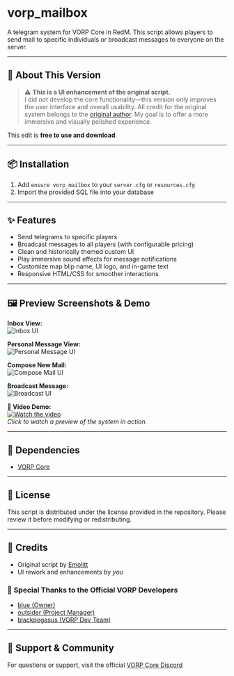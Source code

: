 # **vorp_mailbox**  
A telegram system for VORP Core in RedM. This script allows players to send mail to specific individuals or broadcast messages to everyone on the server.

---

## 📝 **About This Version**  
> ⚠️ **This is a UI enhancement of the original script.**  
I did not develop the core functionality—this version only improves the user interface and overall usability. All credit for the original system belongs to the [original author](#credits). My goal is to offer a more immersive and visually polished experience.

This edit is **free to use and download**.

---

## 📦 **Installation**  
1. Add `ensure vorp_mailbox` to your `server.cfg` or `resources.cfg`  
2. Import the provided SQL file into your database

---

## ✨ **Features**  
- Send telegrams to specific players  
- Broadcast messages to all players (with configurable pricing)  
- Clean and historically themed custom UI  
- Play immersive sound effects for message notifications  
- Customize map blip name, UI logo, and in-game text  
- Responsive HTML/CSS for smoother interactions  

---

## 🖼️ **Preview Screenshots & Demo**  

**Inbox View:**  
![Inbox UI](https://files.catbox.moe/qk3nfq.png)

**Personal Message View:**  
![Personal Message UI](https://files.catbox.moe/w0xbs1.png)

**Compose New Mail:**  
![Compose Mail UI](https://files.catbox.moe/p0ymva.png)

**Broadcast Message:**  
![Broadcast UI](https://files.catbox.moe/wqh2r1.png)

**🎥 Video Demo:**  
[![Watch the video](https://img.youtube.com/vi_webp/dQw4w9WgXcQ/0.jpg)](https://medal.tv/games/red-dead-2/clips/kjYlum6xsNwZK0jwn?invite=cr-MSwwNmosMzM1NDkzODA)  
*Click to watch a preview of the system in action.*

---

## 🔧 **Dependencies**  
- [VORP Core](https://github.com/VORPCORE/vorp_core-lua)

---

## 📜 **License**  
This script is distributed under the license provided in the repository. Please review it before modifying or redistributing.

---

## 👤 **Credits**  
- Original script by [Emolitt](https://github.com/RomainJolidon)  
- UI rework and enhancements by *you*

### 🙏 **Special Thanks to the Official VORP Developers**  
- [blue (Owner)](https://github.com/kamelzarandah)  
- [outsider (Project Manager)](https://github.com/outsider31000?tab=repositories)  
- [blackpegasus (VORP Dev Team)](https://github.com/creativewild)  

---

## 💬 **Support & Community**  
For questions or support, visit the official [VORP Core Discord](https://discord.gg/JjNYMnDKMf)
